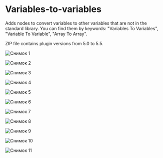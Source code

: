 # Variables-to-variables
Adds nodes to convert variables to other variables that are not in the standard library. You can find them by keywords: "Variables To Variables", "Variable To Variable", "Array To Array".

ZIP file contains plugin versions from 5.0 to 5.5.

![Снимок 1](https://github.com/user-attachments/assets/3a1e6fd0-a135-4b14-8f0a-cdf40a9fcaea)

![Снимок 2](https://github.com/user-attachments/assets/93e72c62-7b20-40ca-9d25-19cd99c958fd)

![Снимок 3](https://github.com/user-attachments/assets/08a61012-f467-424b-8d26-35f51d4480d7)

![Снимок 4](https://github.com/user-attachments/assets/dbc400be-d5b4-42cf-badc-28f1c89674e3)

![Снимок 5](https://github.com/user-attachments/assets/49d4a168-fca0-444b-a216-eb2cfa7e292e)

![Снимок 6](https://github.com/user-attachments/assets/51f7ea2a-349b-4af5-91e4-2e72f59a3aa8)

![Снимок 7](https://github.com/user-attachments/assets/80ff9fb8-8220-40d2-aa67-ca25447b30d8)

![Снимок 8](https://github.com/user-attachments/assets/0f69e157-82c6-4657-bffa-b6ca247ea025)

![Снимок 9](https://github.com/user-attachments/assets/d4964abd-ac9f-49b1-be1f-a1931b77f65e)

![Снимок 10](https://github.com/user-attachments/assets/daff53c6-fc1a-46b4-8527-f1ec1fc2cc45)

![Снимок 11](https://github.com/user-attachments/assets/c0ad0a10-aea4-4340-8aa1-29358aca9343)


